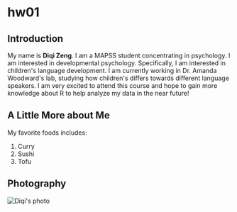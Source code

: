 # hw01

## Introduction

My name is **Diqi Zeng**. I am a MAPSS student concentrating in psychology. I am interested in developmental psychology. Specifically, I am interested in children's language development. I am currently working in Dr. Amanda Woodward's lab, studying how children's differs towards different language speakers. I am very excited to attend this course and hope to gain more knowledge about R to help analyze my data in the near future!

## A Little More about Me

My favorite foods includes:
1. Curry 
2. Sushi
3. Tofu

## Photography

![Diqi's photo](/)